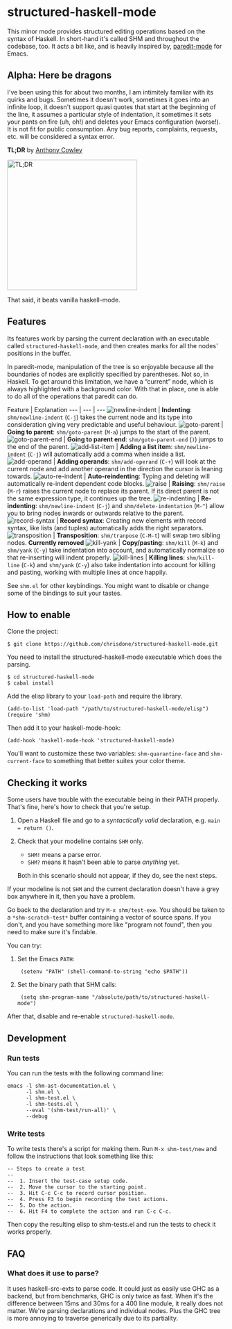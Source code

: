 # structured-haskell-mode

This minor mode provides structured editing operations based on the syntax
of Haskell. In short-hand it's called SHM and throughout the codebase,
too. It acts a bit like, and is heavily inspired by,
[paredit-mode](https://www.youtube.com/watch?v=D6h5dFyyUX0) for Emacs.

## Alpha: Here be dragons

I've been using this for about two months, I am intimitely familiar
with its quirks and bugs. Sometimes it doesn't work, sometimes it goes
into an infinite loop, it doesn't support quasi quotes that start at
the beginning of the line, it assumes a particular style of
indentation, it sometimes it sets your pants on fire (uh, oh!) and
deletes your Emacs configuration (worse!). It is not fit for public
consumption. Any bug reports, complaints, requests, etc. will be
considered a syntax error.

**TL;DR** by [Anthony Cowley](https://twitter.com/intent/tweet?in_reply_to=409757464297746432)

<img src="http://mymememaker.com/media/created/vqggr3.jpg" alt="TL;DR" width="300"/>

That said, it beats vanilla haskell-mode.

## Features

Its features work by parsing the current declaration with an
executable called `structured-haskell-mode`, and then creates marks
for all the nodes' positions in the buffer.

In paredit-mode, manipulation of the tree is so enjoyable because all
the boundaries of nodes are explicitly specified by parentheses. Not
so, in Haskell. To get around this limitation, we have a “current”
node, which is always highlighted with a background color. With that
in place, one is able to do all of the operations that paredit can do.

Feature | Explanation
--- | --- | ---
![newline-indent](http://chrisdone.com/structured-haskell-mode/gifs/newline-indent.gif) | **Indenting**: `shm/newline-indent` (`C-j`) takes the current node and its type into consideration giving very predictable and useful behaviour.
![goto-parent](http://chrisdone.com/structured-haskell-mode/gifs/goto-parent.gif) | **Going to parent**: `shm/goto-parent` (`M-a`) jumps to the start of the parent.
![goto-parent-end](http://chrisdone.com/structured-haskell-mode/gifs/goto-parent-end.gif) | **Going to parent end**: `shm/goto-parent-end` (`)`) jumps to the end of the parent.
![add-list-item](http://chrisdone.com/structured-haskell-mode/gifs/add-list-item.gif) | **Adding a list item**: `shm/newline-indent` (`C-j`) will automatically add a comma when inside a list.
![add-operand](http://chrisdone.com/structured-haskell-mode/gifs/add-operand.gif) | **Adding operands**: `shm/add-operand` (`C-+`) will look at the current node and add another operand in the direction the cursor is leaning towards.
![auto-re-indent](http://chrisdone.com/structured-haskell-mode/gifs/auto-re-indent.gif) | **Auto-reindenting**: Typing and deleting will automatically re-indent dependent code blocks.
![raise](http://chrisdone.com/structured-haskell-mode/gifs/raise.gif) | **Raising**: `shm/raise` (`M-r`) raises the current node to replace its parent. If its direct parent is not the same expression type, it continues up the tree.
![re-indenting](http://chrisdone.com/structured-haskell-mode/gifs/re-indenting.gif) | **Re-indenting**: `shm/newline-indent` (`C-j`) and `shm/delete-indentation` (`M-^`) allow you to bring nodes inwards or outwards relative to the parent.
![record-syntax](http://chrisdone.com/structured-haskell-mode/gifs/record-syntax.gif) | **Record syntax**: Creating new elements with record syntax, like lists (and tuples) automatically adds the right separators.
![transposition](http://chrisdone.com/structured-haskell-mode/gifs/transposition.gif) | **Transposition**: `shm/tranpose` (`C-M-t`) will swap two sibling nodes. **Currently removed**
![kill-yank](http://chrisdone.com/structured-haskell-mode/gifs/kill-yank.gif) | **Copy/pasting**: `shm/kill` (`M-k`) and `shm/yank` (`C-y`) take indentation into account, and automatically normalize so that re-inserting will indent properly.
![kill-lines](http://chrisdone.com/structured-haskell-mode/gifs/kill-multiple-line.gif) | **Killing lines**: `shm/kill-line` (`C-k`) and `shm/yank` (`C-y`) also take indentation into account for killing and pasting, working with multiple lines at once happily.

See `shm.el` for other keybindings. You might want to disable or
change some of the bindings to suit your tastes.

## How to enable

Clone the project:

    $ git clone https://github.com/chrisdone/structured-haskell-mode.git

You need to install the structured-haskell-mode executable which does
the parsing.

    $ cd structured-haskell-mode
    $ cabal install

Add the elisp library to your `load-path` and require the library.

    (add-to-list 'load-path "/path/to/structured-haskell-mode/elisp")
    (require 'shm)

Then add it to your haskell-mode-hook:

    (add-hook 'haskell-mode-hook 'structured-haskell-mode)

You'll want to customize these two variables: `shm-quarantine-face`
and `shm-current-face` to something that better suites your color
theme.

## Checking it works

Some users have trouble with the executable being in their PATH
properly. That's fine, here's how to check that you're setup.

1. Open a Haskell file and go to a _syntactically valid_ declaration,
   e.g. `main = return ()`.
2. Check that your modeline contains `SHM` only.

    * `SHM!` means a parse error.
    * `SHM?` means it hasn't been able to parse _anything_ yet.

   Both in this scenario should not appear, if they do, see the
   next steps.

If your modeline is not `SHM` and the current declaration doesn't have
a grey box anywhere in it, then you have a problem.

Go back to the declaration and try `M-x shm/test-exe`. You should be
taken to a `*shm-scratch-test*` buffer containing a vector of source
spans. If you don't, and you have something more like "program not
found", then you need to make sure it's findable.

You can try:

1. Set the Emacs `PATH`:

        (setenv "PATH" (shell-command-to-string "echo $PATH"))

2. Set the binary path that SHM calls:

        (setq shm-program-name "/absolute/path/to/structured-haskell-mode")

After that, disable and re-enable `structured-haskell-mode`.

## Development

### Run tests

You can run the tests with the following command line:

    emacs -l shm-ast-documentation.el \
          -l shm.el \
          -l shm-test.el \
          -l shm-tests.el \
          --eval '(shm-test/run-all)' \
          --debug

### Write tests

To write tests there's a script for making them. Run `M-x
shm-test/new` and follow the instructions that look something like
this:

    -- Steps to create a test
    --
    --  1. Insert the test-case setup code.
    --  2. Move the cursor to the starting point.
    --  3. Hit C-c C-c to record cursor position.
    --  4. Press F3 to begin recording the test actions.
    --  5. Do the action.
    --  6. Hit F4 to complete the action and run C-c C-c.

Then copy the resulting elisp to shm-tests.el and run the tests to
check it works properly.

## FAQ

### What does it use to parse?

It uses haskell-src-exts to parse code. It could just as easily use
GHC as a backend, but from benchmarks, GHC is only twice as fast. When
it's the difference between 15ms and 30ms for a 400 line module, it
really does not matter. We're parsing declarations and individual
nodes. Plus the GHC tree is more annoying to traverse generically due
to its partiality.
